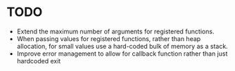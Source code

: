 TODO
====

* Extend the maximum number of arguments for registered functions.
* When passing values for registered functions, rather than heap allocation, for small values use a hard-coded bulk of memory as a stack.
* Improve error management to allow for callback function rather than just hardcoded exit
